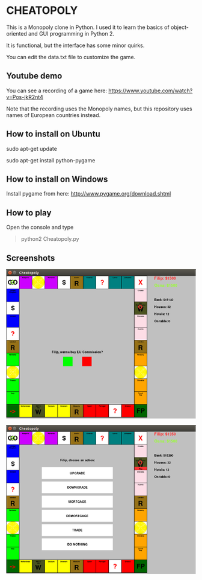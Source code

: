 CHEATOPOLY
==========

This is a Monopoly clone in Python. I used it to learn the basics of object-oriented and GUI programming in Python 2. 

It is functional, but the interface has some minor quirks.

You can edit the data.txt file to customize the game.

Youtube demo
------------

You can see a recording of a game here: https://www.youtube.com/watch?v=Pos-jkR2nt4

Note that the recording uses the Monopoly names, but this repository uses names of European countries instead.


How to install on Ubuntu
------------------------

sudo apt-get update

sudo apt-get install python-pygame


How to install on Windows
------------------------

Install pygame from here: http://www.pygame.org/download.shtml


How to play
-----------

Open the console and type
> python2 Cheatopoly.py

Screenshots
-----------

![01](screenshots/01.png)


![02](screenshots/02.png)



